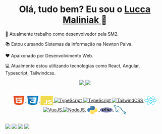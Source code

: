 
<div align="center">
    <h1 align="center">
        Olá, tudo bem? Eu sou o 
    <a href="https://www.linkedin.com/in/lucca-maliniak-974bb3203/" target="blank">Lucca Maliniak </a>👋
    </h1>
</div>
<div>
    <p>💼 Atualmente trabalho como desenvolvedor pela SM2.
    <p>📚 Estou cursando Sistemas da Informação na Newton Paiva.
    <p>❤️ Apaixonado por Desenvolvimento Web. 
    <p>💻 Atualmente estou utilizando tecnologias como React, Angular, Typescript, Tailwindcss.
</div>


<div align="center">
  <p><a href="https://github.com/lucca-maliniak">
  <img height="150em" src="https://github-readme-stats.vercel.app/api?username=lucca-maliniak&show_icons=true&theme=midnight-purple&include_all_commits=true&count_private=true"/>
  <img height="150em" src="https://github-readme-stats.vercel.app/api/top-langs/?username=lucca-maliniak&layout=compact&langs_count=7&theme=midnight-purple"/>
</div>
  
 </div>
<div style="display: inline_block" align="center"><br>
  <img align="center" alt="HTML" height="30" width="40" src="https://raw.githubusercontent.com/devicons/devicon/master/icons/html5/html5-original.svg">
  <img align="center" alt="CSS" height="30" width="40" src="https://raw.githubusercontent.com/devicons/devicon/master/icons/css3/css3-original.svg">
  <img align="center" alt="Js" height="30" width="40" src="https://raw.githubusercontent.com/devicons/devicon/master/icons/javascript/javascript-plain.svg">
  <img align="center" alt="TypeScript" height="30" width="40" src="https://cdn.jsdelivr.net/gh/devicons/devicon/icons/typescript/typescript-original.svg">
  <img align="center" alt="TypeScript" height="30" width="40" src="https://cdn.jsdelivr.net/gh/devicons/devicon/icons/angular/angular-original.svg">
  <img align="center" alt="TailwindCSS" height="30" width="40" src="https://static-00.iconduck.com/assets.00/tailwind-css-icon-512x307-1v56l8ed.png">
  <img align="center" alt="React.js" height="30" width="40" src="https://raw.githubusercontent.com/devicons/devicon/master/icons/react/react-original.svg">
  <img align="center" alt="VueJS" height="30" width="40" src="https://cdn.jsdelivr.net/gh/devicons/devicon/icons/vuejs/vuejs-original.svg">
  <img align="center" alt="NodeJS" height="30" width="40" src="https://cdn.jsdelivr.net/gh/devicons/devicon/icons/nodejs/nodejs-original.svg">
  <img align="center" alt="Python" height="30" width="40" src="https://raw.githubusercontent.com/devicons/devicon/master/icons/python/python-original.svg">
  <img align="center" alt="PHP" height="30" width="40" src="https://raw.githubusercontent.com/devicons/devicon/master/icons/php/php-original.svg">
  <img align="center" alt="Mysql" height="30" width="40" src="https://raw.githubusercontent.com/devicons/devicon/master/icons/mysql/mysql-original.svg">
</div>

##

<div>
  <a href="https://www.linkedin.com/in/lucca-maliniak-974bb3203/" target="_blank"><img src="https://img.shields.io/badge/-LinkedIn-%230077B5?style=for-the-badge&logo=linkedin&logoColor=white" target="_blank"></a>
  <a href="https://instagram.com/luccamaliniak" target="_blank"><img src="https://img.shields.io/badge/-Instagram-%23E4405F?style=for-the-badge&logo=instagram&logoColor=white" target="_blank"></a>
  <a href="https://twitter.com/lucca_maliniak" target="_blank"><img src="https://img.shields.io/badge/Twitter-1DA1F2?style=for-the-badge&logo=twitter&logoColor=white" target="_blank"></a>
  <a href = "mailto: luccamaliniak@gmail.com"><img src="https://img.shields.io/badge/-Gmail-%23333?style=for-the-badge&logo=gmail&logoColor=white" target="_blank"></a>
</div>
